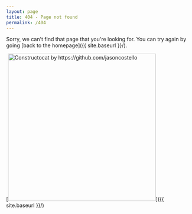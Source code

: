 ```yaml
---
layout: page
title: 404 - Page not found
permalink: /404
---
```


Sorry, we can't find that page that you're looking for. You can try again by going [back to the homepage]({{ site.baseurl }}/).

[<img src="{{ site.baseurl }}/images/404.png" alt="Constructocat by https://github.com/jasoncostello" style="width: 400px;"/>]({{ site.baseurl }}/)
